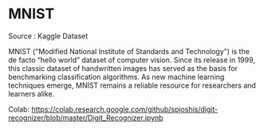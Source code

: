 # MNIST

Source : Kaggle Dataset

MNIST ("Modified National Institute of Standards and Technology") is the de facto “hello world” dataset of computer vision. Since its release in 1999, this classic dataset of handwritten images has served as the basis for benchmarking classification algorithms. As new machine learning techniques emerge, MNIST remains a reliable resource for researchers and learners alike.


Colab: https://colab.research.google.com/github/spjoshis/digit-recognizer/blob/master/Digit_Recognizer.ipynb
